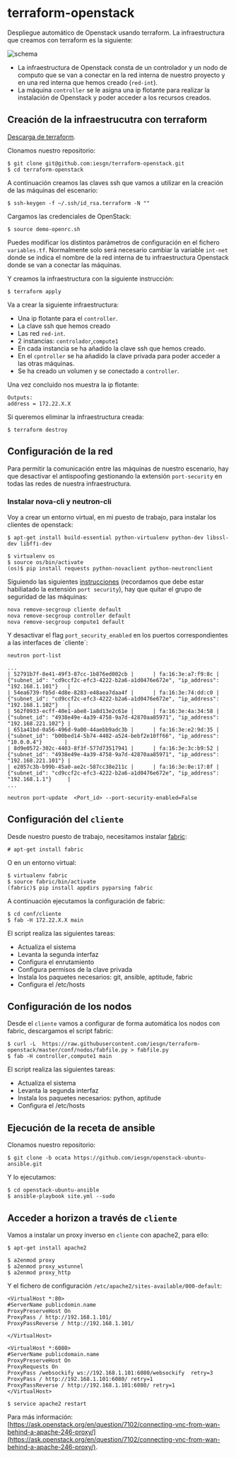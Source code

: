 # terraform-openstack

Despliegue automático de Openstack usando terraform. La infraestructura que creamos con terraform es la siguiente:

![schema](https://github.com/iesgn/terraform-openstack/raw/master/img/tos.png)

* La infraestructura de Openstack consta de un controlador y un nodo de computo que se van a conectar en la red interna de nuestro proyecto y en una red interna que hemos creado (`red-int`).
* La máquina `controller` se le asigna una ip flotante para realizar la instalación de Openstack y poder acceder a los recursos creados.

## Creación de la infraestrucutra con terraform

[Descarga de terraform](https://www.terraform.io/downloads.html).

Clonamos nuestro repositorio:

	$ git clone git@github.com:iesgn/terraform-openstack.git
	$ cd terraform-openstack

A continuación creamos las claves ssh que vamos a utilizar en la creación de las máquinas del escenario:

	$ ssh-keygen -f ~/.ssh/id_rsa.terraform -N ""

Cargamos las credenciales de OpenStack:

	$ source demo-openrc.sh

Puedes modificar los distintos parámetros de configuración en el fichero `variables.tf`. Normalmente solo será necesario cambiar la variable `int-net` donde se indica el nombre de la red interna de tu infraestructura Openstack donde se van a conectar las máquinas.

Y creamos la infraestructura con la siguiente instrucción:

	$ terraform apply

Va a crear la siguiente infraestructura:

* Una ip flotante para el `controller`.
* La clave ssh que hemos creado
* Las red `red-int`.
* 2 instancias: `controlador`,`compute1`
* En cada instancia se ha añadido la clave ssh que hemos creado.
* En el `cpntroller` se ha añadido la clave privada para poder acceder a las otras máquinas.
* Se ha creado un volumen y se conectado a `controller`.


Una vez concluido nos muestra la ip flotante:

	Outputs:
	address = 172.22.X.X

Si queremos eliminar la infraestructura creada:

	$ terraform destroy

## Configuración de la red

Para permitir la comunicación entre las máquinas de nuestro escenario, hay que desactivar el antispoofing gestionando la extensión `port-security` en todas las redes de nuestra infraestructura.

### Instalar nova-cli y neutron-cli

Voy a crear un entorno virtual, en mi puesto de trabajo, para instalar los clientes de openstack:

	$ apt-get install build-essential python-virtualenv python-dev libssl-dev libffi-dev

	$ virtualenv os
	$ source os/bin/activate
	(os)$ pip install requests python-novaclient python-neutronclient

Siguiendo las siguientes [instrucciones](https://wiki.openstack.org/wiki/Neutron/ML2PortSecurityExtensionDriver) (recordamos que debe estar habiliatado la extensión `port security`), hay que quitar el grupo de seguridad de las máquinas:

	nova remove-secgroup cliente default
	nova remove-secgroup controller default
	nova remove-secgroup compute1 default


Y desactivar el flag `port_security_enabled` en los puertos correspondientes a las interfaces de ´cliente´:

	neutron port-list

	...	
	| 52791b7f-8e41-49f3-87cc-1b876ed002cb |      | fa:16:3e:a7:f9:8c | {"subnet_id": "cd9ccf2c-efc3-4222-b2a6-a1d0476e672e", "ip_address": "192.168.1.101"}   |
	| 54ea6739-fb5d-4d8e-8283-e48aea7daa4f |      | fa:16:3e:74:dd:c0 | {"subnet_id": "cd9ccf2c-efc3-4222-b2a6-a1d0476e672e", "ip_address": "192.168.1.102"}   |
	| 562f0933-ecff-40e1-abe8-1a8d13e2c61e |      | fa:16:3e:4a:34:58 | {"subnet_id": "4938e49e-4a39-4758-9a7d-42870aa85971", "ip_address": "192.168.221.102"} |
	| 651a41bd-0a56-496d-9a00-44aebb9adc3b |      | fa:16:3e:e2:9d:35 | {"subnet_id": "b00bed14-5b74-4402-a524-bebf2e10ff66", "ip_address": "10.0.0.4"}       |
	| 8d9e0572-302c-4403-8f3f-577d73517941 |      | fa:16:3e:3c:b9:52 | {"subnet_id": "4938e49e-4a39-4758-9a7d-42870aa85971", "ip_address": "192.168.221.101"} |
	| e2057c3b-b99b-45a0-ae2c-587cc38e211c |      | fa:16:3e:8e:17:8f | {"subnet_id": "cd9ccf2c-efc3-4222-b2a6-a1d0476e672e", "ip_address": "192.168.1.1"}     |
	...

	neutron port-update  <Port_id> --port-security-enabled=False


## Configuración del `cliente` 

Desde nuestro puesto de trabajo, necesitamos instalar [fabric](http://www.fabfile.org/):

	# apt-get install fabric

O en un entorno virtual:

	$ virtualenv fabric
	$ source fabric/bin/activate
	(fabric)$ pip install appdirs pyparsing fabric  

A continuación ejecutamos la configuración de fabric:

	$ cd conf/cliente
	$ fab -H 172.22.X.X main

El script realiza las siguientes tareas:

* Actualiza el sistema
* Levanta la segunda interfaz
* Configura el enrutamiento 
* Configura permisos de la clave privada
* Instala los paquetes necesarios: git, ansible, aptitude, fabric
* Configura el /etc/hosts

## Configuración de los nodos

Desde el `cliente`  vamos a configurar de forma automática los nodos con fabric, descargamos el script fabric:

	$ curl -L  https://raw.githubusercontent.com/iesgn/terraform-openstack/master/conf/nodos/fabfile.py > fabfile.py
	$ fab -H controller,compute1 main

El script realiza las siguientes tareas:

* Actualiza el sistema
* Levanta la segunda interfaz
* Instala los paquetes necesarios: python, aptitude
* Configura el /etc/hosts

## Ejecución de la receta de ansible

Clonamos nuestro repositorio:

	$ git clone -b ocata https://github.com/iesgn/openstack-ubuntu-ansible.git
	
Y lo ejecutamos:

	$ cd openstack-ubuntu-ansible
	$ ansible-playbook site.yml --sudo

## Acceder a horizon a través de `cliente`

Vamos a instalar un proxy inverso en `cliente` con apache2, para ello:

	$ apt-get install apache2

	$ a2enmod proxy
	$ a2enmod proxy_wstunnel
	$ a2enmod proxy_http

Y el fichero de configuración `/etc/apache2/sites-available/000-default`:

	<VirtualHost *:80>
    #ServerName publicdomin.name
    ProxyPreserveHost On
    ProxyPass / http://192.168.1.101/
    ProxyPassReverse / http://192.168.1.101/

	</VirtualHost>

	<VirtualHost *:6080>
    #ServerName publicdomain.name
    ProxyPreserveHost On
    ProxyRequests On
    ProxyPass /websockify ws://192.168.1.101:6080/websockify  retry=3
    ProxyPass / http://192.168.1.101:6080/ retry=1
    ProxyPassReverse / http://192.168.1.101:6080/ retry=1
	</VirtualHost>

	$ service apache2 restart

Para más información:[https://ask.openstack.org/en/question/7102/connecting-vnc-from-wan-behind-a-apache-246-proxy/](https://ask.openstack.org/en/question/7102/connecting-vnc-from-wan-behind-a-apache-246-proxy/).